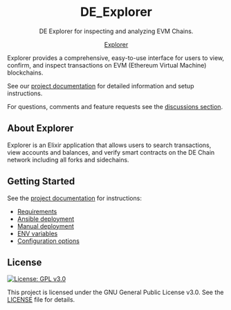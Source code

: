 <h1 align="center">DE_Explorer</h1>
<p align="center">DE Explorer for inspecting and analyzing EVM Chains.</p>
<div align="center">

[Explorer](http://scan.depaas.de/#/index)
</div>


Explorer provides a comprehensive, easy-to-use interface for users to view, confirm, and inspect transactions on EVM (Ethereum Virtual Machine) blockchains. 

See our [project documentation](https://github.com/depaasecology/explorer) for detailed information and setup instructions.

For questions, comments and feature requests see the [discussions section](https://github.com/depaasecology/explorer/issues).

## About Explorer

Explorer is an Elixir application that allows users to search transactions, view accounts and balances, and verify smart contracts on the DE Chain network including all forks and sidechains.

## Getting Started

See the [project documentation](https://docs.blockscout.com/) for instructions:

- [Requirements](https://github.com/depaasecology/explorer)
- [Ansible deployment](https://github.com/depaasecology/explorer)
- [Manual deployment](https://github.com/depaasecology/explorer)
- [ENV variables](https://github.com/depaasecology/explorer/blob/main/docker-compose/envs/common-blockscout.env)
- [Configuration options](https://github.com/depaasecology/explorer)

## License

[![License: GPL v3.0](https://img.shields.io/badge/License-GPL%20v3-blue.svg)](https://www.gnu.org/licenses/gpl-3.0)

This project is licensed under the GNU General Public License v3.0. See the [LICENSE](LICENSE) file for details.

